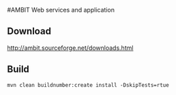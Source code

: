 #AMBIT Web services and application

## Download

http://ambit.sourceforge.net/downloads.html

## Build

````
mvn clean buildnumber:create install -DskipTests=rtue
````